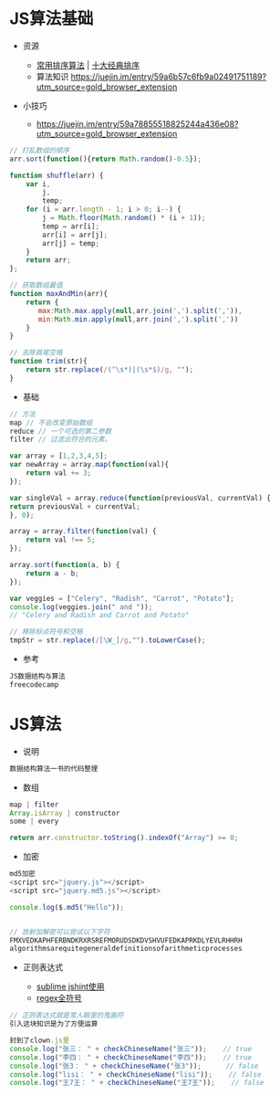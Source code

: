 # JS算法基础

- 资源

  - [常用排序算法](https://wowphp.com/post/komxdx8qe862.html) | [十大经典排序](https://gold.xitu.io/post/57dcd394a22b9d00610c5ec8)
  - 算法知识 <https://juejin.im/entry/59a6b57c6fb9a02491751189?utm_source=gold_browser_extension>

- 小技巧

  - <https://juejin.im/entry/59a78855518825244a436e08?utm_source=gold_browser_extension>

```javascript
// 打乱数组的顺序
arr.sort(function(){return Math.random()-0.5});

function shuffle(arr) {
    var i,
        j,
        temp;
    for (i = arr.length - 1; i > 0; i--) {
        j = Math.floor(Math.random() * (i + 1));
        temp = arr[i];
        arr[i] = arr[j];
        arr[j] = temp;
    }
    return arr;    
};

// 获取数组最值
function maxAndMin(arr){
    return {
       max:Math.max.apply(null,arr.join(',').split(',')),
       min:Math.min.apply(null,arr.join(',').split(','))
    }
}

// 去除首尾空格
function trim(str){
    return str.replace(/(^\s*)|(\s*$)/g, "");
}
```

- 基础

```javascript
// 方法
map // 不会改变原始数组
reduce // 一个可选的第二参数
filter // 过滤出符合的元素。

var array = [1,2,3,4,5];
var newArray = array.map(function(val){
    return val += 3;
});

var singleVal = array.reduce(function(previousVal, currentVal) {
return previousVal + currentVal;
}, 0);

array = array.filter(function(val) {
    return val !== 5;
});

array.sort(function(a, b) {
    return a - b;
});

var veggies = ["Celery", "Radish", "Carrot", "Potato"];
console.log(veggies.join(" and "));
// "Celery and Radish and Carrot and Potato"

// 移除标点符号和空格
tmpStr = str.replace(/[\W_]/g,"").toLowerCase();
```

- 参考

```javascript
JS数据结构与算法
freecodecamp
```

# JS算法

- 说明

```javascript
数据结构算法一书的代码整理
```

- 数组

```javascript
map | filter
Array.isArray | constructor
some | every

return arr.constructor.toString().indexOf("Array") >= 0;
```

- 加密

```javascript
md5加密
<script src="jquery.js"></script>
<script src="jquery.md5.js"></script>

console.log($.md5("Hello"));


// 放射加解密可以尝试以下字符
FMXVEDKAPHFERBNDKRXRSREFMORUDSDKDVSHVUFEDKAPRKDLYEVLRHHRH
algorithmsarequitegeneraldefinitionsofarithmeticprocesses
```

- 正则表达式

  - [sublime jshint使用](http://www.wiibil.com/website/sublimelinter-jshint-csslint.html)
  - [regex全符号](http://www.cnblogs.com/yirlin/archive/2006/04/12/373222.html)

```javascript
// 正则表达式就是常人眼里的鬼画符
引入这块知识是为了方便运算

封到了clown.js里
console.log("张三： " + checkChineseName("张三"));    // true
console.log("李四： " + checkChineseName("李四"));    // true
console.log("张3： " + checkChineseName("张3"));      // false
console.log("lisi： " + checkChineseName("lisi"));    // false
console.log("王7王： " + checkChineseName("王7王"));    // false
```
